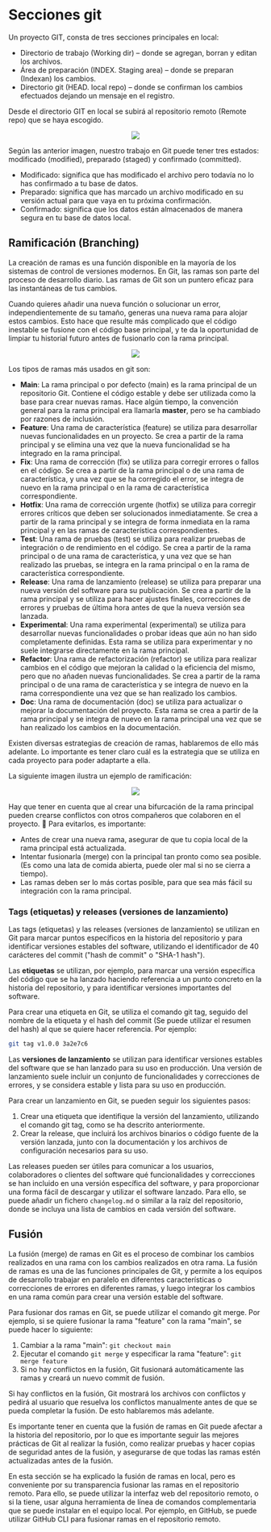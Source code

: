 # Secciones git 

Un proyecto GIT, consta de tres secciones principales en local:

- Directorio de trabajo (Working dir) – donde se agregan, borran y editan los archivos.
- Área de preparación (INDEX. Staging area) – donde se preparan (Indexan) los cambios.
- Directorio git (HEAD. local repo) – donde se confirman los cambios efectuados dejando un mensaje en el registro.

Desde el directorio GIT en local se subirá al repositorio remoto (Remote repo) que se haya escogido.

<div style="text-align: center;">
  <div style="margin: 0 auto;">

![](../_media/02_hands_on/ciclos-de-trabajo-Git.png)

  </div>
</div>

Según las anterior imagen, nuestro trabajo en Git puede tener tres estados: modificado (modified), preparado (staged) y confirmado (committed).
- Modificado: significa que has modificado el archivo pero todavía no lo has confirmado a tu base de datos. 
- Preparado: significa que has marcado un archivo modificado en su versión actual para que vaya en tu próxima confirmación.
- Confirmado: significa que los datos están almacenados de manera segura en tu base de datos local.


## Ramificación (Branching)

La creación de ramas es una función disponible en la mayoría de los sistemas de control de versiones modernos. En Git, las ramas son parte del proceso de desarrollo diario. Las ramas de Git son un puntero eficaz para las instantáneas de tus cambios. 

Cuando quieres añadir una nueva función o solucionar un error, independientemente de su tamaño, generas una nueva rama para alojar estos cambios. Esto hace que resulte más complicado que el código inestable se fusione con el código base principal, y te da la oportunidad de limpiar tu historial futuro antes de fusionarlo con la rama principal.

<div style="text-align: center;">
  <div style="margin: 0 auto;">

![](../_media/02_hands_on/branch.png)

  </div>
</div>

Los tipos de ramas más usados en git son:
- **Main**: La rama principal o por defecto (main) es la rama principal de un repositorio Git. Contiene el código estable y debe ser utilizada como la base para crear nuevas ramas. Hace algún tiempo, la convención general para la rama principal era llamarla **master**, pero se ha cambiado por razones de inclusión.
- **Feature**: Una rama de característica (feature) se utiliza para desarrollar nuevas funcionalidades en un proyecto. Se crea a partir de la rama principal y se elimina una vez que la nueva funcionalidad se ha integrado en la rama principal.
- **Fix**: Una rama de corrección (fix) se utiliza para corregir errores o fallos en el código. Se crea a partir de la rama principal o de una rama de característica, y una vez que se ha corregido el error, se integra de nuevo en la rama principal o en la rama de característica correspondiente.
- **Hotfix**: Una rama de corrección urgente (hotfix) se utiliza para corregir errores críticos que deben ser solucionados inmediatamente. Se crea a partir de la rama principal y se integra de forma inmediata en la rama principal y en las ramas de característica correspondientes.
- **Test**: Una rama de pruebas (test) se utiliza para realizar pruebas de integración o de rendimiento en el código. Se crea a partir de la rama principal o de una rama de característica, y una vez que se han realizado las pruebas, se integra en la rama principal o en la rama de característica correspondiente.
- **Release**: Una rama de lanzamiento (release) se utiliza para preparar una nueva versión del software para su publicación. Se crea a partir de la rama principal y se utiliza para hacer ajustes finales, correcciones de errores y pruebas de última hora antes de que la nueva versión sea lanzada.
- **Experimental**: Una rama experimental (experimental) se utiliza para desarrollar nuevas funcionalidades o probar ideas que aún no han sido completamente definidas. Esta rama se utiliza para experimentar y no suele integrarse directamente en la rama principal.
- **Refactor**: Una rama de refactorización (refactor) se utiliza para realizar cambios en el código que mejoran la calidad o la eficiencia del mismo, pero que no añaden nuevas funcionalidades. Se crea a partir de la rama principal o de una rama de característica y se integra de nuevo en la rama correspondiente una vez que se han realizado los cambios.
- **Doc**: Una rama de documentación (doc) se utiliza para actualizar o mejorar la documentación del proyecto. Esta rama se crea a partir de la rama principal y se integra de nuevo en la rama principal una vez que se han realizado los cambios en la documentación.

Existen diversas estrategias de creación de ramas, hablaremos de ello más adelante. Lo importante es tener claro cuál es la estrategia que se utiliza en cada proyecto para poder adaptarte a ella. 

La siguiente imagen ilustra un ejemplo de ramificación:

<div style="text-align: center;">
  <div style="margin: 0 auto;">

![](../_media/02_hands_on/branch-git.png)

  </div>
</div>

Hay que tener en cuenta que al crear una bifurcación de la rama principal pueden crearse conflictos con otros compañeros que colaboren en el proyecto. 👀 Para evitarlos, es importante:
- Antes de crear una nueva rama, asegurar de que tu copia local de la rama principal está actualizada.
- Intentar fusionarla (merge) con la principal tan pronto como sea posible. (Es como una lata de comida abierta, puede oler mal si no se cierra a tiempo).
- Las ramas deben ser lo más cortas posible, para que sea más fácil su integración con la rama principal.

### Tags (etiquetas) y releases (versiones de lanzamiento)

Las tags (etiquetas) y las releases (versiones de lanzamiento) se utilizan en Git para marcar puntos específicos en la historia del repositorio y para identificar versiones estables del software, utilizando el identificador de 40 carácteres del commit ("hash de commit" o "SHA-1 hash").

Las **etiquetas** se utilizan, por ejemplo, para marcar una versión específica del código que se ha lanzado haciendo referencia a un punto concreto en la historia del repositorio, y para identificar versiones importantes del software. 

Para crear una etiqueta en Git, se utiliza el comando git tag, seguido del nombre de la etiqueta y el hash del commit (Se puede utilizar el resumen del hash) al que se quiere hacer referencia. Por ejemplo:

```bash
git tag v1.0.0 3a2e7c6
```

Las **versiones de lanzamiento** se utilizan para identificar versiones estables del software que se han lanzado para su uso en producción. Una versión de lanzamiento suele incluir un conjunto de funcionalidades y correcciones de errores, y se considera estable y lista para su uso en producción.

Para crear un lanzamiento en Git, se pueden seguir los siguientes pasos:

1. Crear una etiqueta que identifique la versión del lanzamiento, utilizando el comando git tag, como se ha descrito anteriormente.
2. Crear la release, que incluirá los archivos binarios o código fuente de la versión lanzada, junto con la documentación y los archivos de configuración necesarios para su uso.

Las releases pueden ser útiles para comunicar a los usuarios, colaboradores o clientes del software qué funcionalidades y correcciones se han incluido en una versión específica del software, y para proporcionar una forma fácil de descargar y utilizar el software lanzado. Para ello, se puede añadir un fichero `changelog.md` o similar a la raíz del repositorio, donde se incluya una lista de cambios en cada versión del software.

## Fusión

La fusión (merge) de ramas en Git es el proceso de combinar los cambios realizados en una rama con los cambios realizados en otra rama. La fusión de ramas es una de las funciones principales de Git, y permite a los equipos de desarrollo trabajar en paralelo en diferentes características o correcciones de errores en diferentes ramas, y luego integrar los cambios en una rama común para crear una versión estable del software.

Para fusionar dos ramas en Git, se puede utilizar el comando git merge. Por ejemplo, si se quiere fusionar la rama "feature" con la rama "main", se puede hacer lo siguiente:

1. Cambiar a la rama "main": `git checkout main`
2. Ejecutar el comando `git merge` y especificar la rama "feature": `git merge feature`
3. Si no hay conflictos en la fusión, Git fusionará automáticamente las ramas y creará un nuevo commit de fusión.

Si hay conflictos en la fusión, Git mostrará los archivos con conflictos y pedirá al usuario que resuelva los conflictos manualmente antes de que se pueda completar la fusión. De esto hablaremos más adelante.

Es importante tener en cuenta que la fusión de ramas en Git puede afectar a la historia del repositorio, por lo que es importante seguir las mejores prácticas de Git al realizar la fusión, como realizar pruebas y hacer copias de seguridad antes de la fusión, y asegurarse de que todas las ramas estén actualizadas antes de la fusión.

En esta sección se ha explicado la fusión de ramas en local, pero es conveniente por su transparencia fusionar las ramas en el repositorio remoto. Para ello, se puede utilizar la interfaz web del repositorio remoto, o si la tiene, usar alguna herramienta de línea de comandos complementaria que se puede instalar en el equipo local. Por ejemplo, en GitHub, se puede utilizar GitHub CLI para fusionar ramas en el repositorio remoto.
